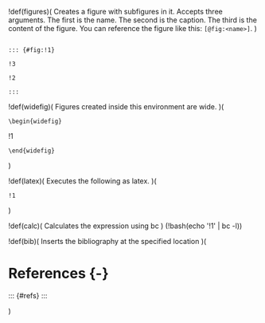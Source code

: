 !def(figures)(
Creates a figure with subfigures in it.
Accepts three arguments. The first is the name. The second is the caption. The third is the content of the figure.
You can reference the figure like this: `[@fig:<name>]`.
)
~~~

::: {#fig:!1}

!3

!2

:::

~~~

!def(widefig)(
    Figures created inside this environment are wide.
)(

```{=latex}
\begin{widefig}
```

!1

```{=latex}
\end{widefig}
```

)

!def(latex)(
    Executes the following as latex.
)(
```{=latex}
!1
```
)


!def(calc)(
    Calculates the expression using bc
) (!bash(echo '!1' | bc -l))

!def(bib)(
    Inserts the bibliography at the specified location
)(

# References {-}

::: {#refs}
:::

)